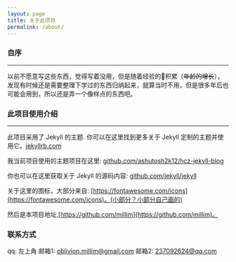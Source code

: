 ```yaml
---
layout: page
title: 关于此项目
permalink: /about/
---
```


### 自序
---
以前不愿意写这些东西，觉得写着没用，但是随着经验的积累（~~年龄的增长~~），发现有时候还是需要整理下学过的东西归纳起来，就算当时不用，但是很多年后也可能会用到，所以还是弄一个像样点的东西吧。


### 此项目使用介绍
---
此项目采用了 Jekyll 的主题. 你可以在这里找到更多关于 Jekyll 定制的主题并使用它。[jekyllrb.com](http://jekyllrb.com/)

我当前项目使用的主题项目在这里: [github.com/ashutosh2k12/hcz-jekyll-blog](https://github.com/ashutosh2k12/hcz-jekyll-blog)

你也可以在这里获取关于 Jekyll 的源码内容: [github.com/jekyll/jekyll](https://github.com/jekyll/jekyll)

关于这里的图标，大部分来自: [https://fontawesome.com/icons](https://fontawesome.com/icons)。(小部分？小部分自己画的)

然后是本项目地址,[https://github.com/millim](https://github.com/millim)。

### 联系方式

qq: 左上角
邮箱1: <oblivion.millim@gmail.com>
邮箱2: <237092624@qq.com>
